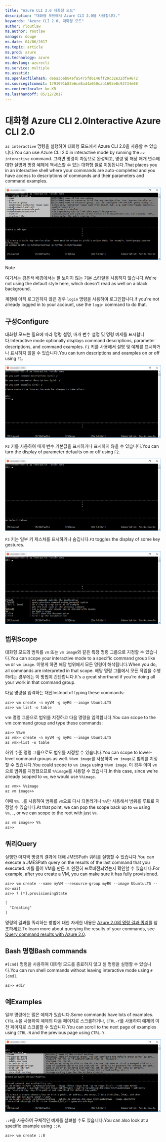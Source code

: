 ```yaml
---
title: "Azure CLI 2.0 대화형 모드"
description: "대화형 모드에서 Azure CLI 2.0을 사용합니다."
keywords: "Azure CLI 2.0, 대화형 모드"
author: rloutlaw
ms.author: routlaw
manager: douge
ms.date: 04/06/2017
ms.topic: article
ms.prod: azure
ms.technology: azure
ms.devlang: azurecli
ms.service: multiple
ms.assetid: 
ms.openlocfilehash: de6a366b84efa5475fd6146ff29c32e32dfe4672
ms.sourcegitcommit: 1791991b82e6ce8ad4a050cab1695e0c93734e08
ms.contentlocale: ko-KR
ms.lasthandoff: 05/12/2017
---
```

# <a name="interactive-azure-cli-20"></a><span data-ttu-id="39cbe-104">대화형 Azure CLI 2.0</span><span class="sxs-lookup"><span data-stu-id="39cbe-104">Interactive Azure CLI 2.0</span></span>

<span data-ttu-id="39cbe-105">`az interactive` 명령을 실행하여 대화형 모드에서 Azure CLI 2.0을 사용할 수 있습니다.</span><span class="sxs-lookup"><span data-stu-id="39cbe-105">You can use Azure CLI 2.0 in interactive mode by running the `az interactive` command.</span></span>
<span data-ttu-id="39cbe-106">그러면 명령이 자동으로 완성되고, 명령 및 해당 매개 변수에 대한 설명과 명령 예제에 액세스할 수 있는 대화형 셸로 이동됩니다.</span><span class="sxs-lookup"><span data-stu-id="39cbe-106">That places you in an interactive shell where your commands are auto-completed and you have access to descriptions of commands and their parameters and command examples.</span></span>

![대화형 모드](./media/interactive-azure-cli/webapp-create.png)

> [!NOTE]
> <span data-ttu-id="39cbe-108">여기서는 검은색 배경에서는 잘 보이지 않는 기본 스타일을 사용하지 않습니다.</span><span class="sxs-lookup"><span data-stu-id="39cbe-108">We're not using the default style here, which doesn't read as well on a black background.</span></span>

<span data-ttu-id="39cbe-109">계정에 아직 로그인하지 않은 경우 `login` 명령을 사용하여 로그인합니다.</span><span class="sxs-lookup"><span data-stu-id="39cbe-109">If you're not already logged in to your account, use the `login` command to do that.</span></span>

## <a name="configure"></a><span data-ttu-id="39cbe-110">구성</span><span class="sxs-lookup"><span data-stu-id="39cbe-110">Configure</span></span>

<span data-ttu-id="39cbe-111">대화형 모드는 필요에 따라 명령 설명, 매개 변수 설명 및 명령 예제를 표시합니다.</span><span class="sxs-lookup"><span data-stu-id="39cbe-111">Interactive mode optionally displays command descriptions, parameter descriptions, and command examples.</span></span>
<span data-ttu-id="39cbe-112">`F1` 키를 사용해서 설명 및 예제를 표시하거나 표시하지 않을 수 있습니다.</span><span class="sxs-lookup"><span data-stu-id="39cbe-112">You can turn descriptions and examples on or off using `F1`.</span></span>

![설명 및 예제](./media/interactive-azure-cli/descriptions-and-examples.png)

<span data-ttu-id="39cbe-114">`F2` 키를 사용하여 매개 변수 기본값을 표시하거나 표시하지 않을 수 있습니다.</span><span class="sxs-lookup"><span data-stu-id="39cbe-114">You can turn the display of parameter defaults on or off using `F2`.</span></span>

![기본값](./media/interactive-azure-cli/defaults.png)

<span data-ttu-id="39cbe-116">`F3` 키는 일부 키 제스처를 표시하거나 숨깁니다.</span><span class="sxs-lookup"><span data-stu-id="39cbe-116">`F3` toggles the display of some key gestures.</span></span>

![제스처](./media/interactive-azure-cli/gestures.png)

## <a name="scope"></a><span data-ttu-id="39cbe-118">범위</span><span class="sxs-lookup"><span data-stu-id="39cbe-118">Scope</span></span>

<span data-ttu-id="39cbe-119">대화형 모드의 범위를 `vm` 또는 `vm image`와 같은 특정 명령 그룹으로 지정할 수 있습니다.</span><span class="sxs-lookup"><span data-stu-id="39cbe-119">You can scope your interactive mode to a specific command group like `vm` or `vm image`.</span></span>
<span data-ttu-id="39cbe-120">이렇게 하면 해당 범위에서 모든 명령이 해석됩니다.</span><span class="sxs-lookup"><span data-stu-id="39cbe-120">When you do, all commands are interpreted in that scope.</span></span>
<span data-ttu-id="39cbe-121">해당 명령 그룹에서 모든 작업을 수행하려는 경우에는 이 방법이 간단합니다.</span><span class="sxs-lookup"><span data-stu-id="39cbe-121">It's a great shorthand if you're doing all your work in that command group.</span></span>

<span data-ttu-id="39cbe-122">다음 명령을 입력하는 대신</span><span class="sxs-lookup"><span data-stu-id="39cbe-122">Instead of typing these commands:</span></span>

```azurecli
az>> vm create -n myVM -g myRG --image UbuntuLTS
az>> vm list -o table
```

<span data-ttu-id="39cbe-123">vm 명령 그룹으로 범위를 지정하고 다음 명령을 입력합니다.</span><span class="sxs-lookup"><span data-stu-id="39cbe-123">You can scope to the vm command group and type these commands:</span></span>

```azurecli
az>> %%vm
az vm>> create -n myVM -g myRG --image UbuntuLTS
az vm>>list -o table
```

<span data-ttu-id="39cbe-124">하위 수준 명령 그룹으로도 범위를 지정할 수 있습니다.</span><span class="sxs-lookup"><span data-stu-id="39cbe-124">You can scope to lower-level command groups as well.</span></span>
<span data-ttu-id="39cbe-125">`%%vm image`를 사용하여 `vm image`로 범위를 지정할 수 있습니다.</span><span class="sxs-lookup"><span data-stu-id="39cbe-125">You could scope to `vm image` using `%%vm image`.</span></span>
<span data-ttu-id="39cbe-126">이 경우 이미 `vm`으로 범위를 지정했으므로 `%%image`를 사용할 수 있습니다.</span><span class="sxs-lookup"><span data-stu-id="39cbe-126">In this case, since we're already scoped to `vm`, we would use `%%image`.</span></span>

```azurecli
az vm>> %%image
az vm image>>
```

<span data-ttu-id="39cbe-127">이때 `%%..`를 사용하여 범위를 `vm`으로 다시 되돌리거나 `%%`만 사용해서 범위를 루트로 지정할 수 있습니다.</span><span class="sxs-lookup"><span data-stu-id="39cbe-127">At that point, we can pop the scope back up to `vm` using `%%..`, or we can scope to the root with just `%%`.</span></span>

```azurecli
az vm image>> %%
az>>
```

## <a name="query"></a><span data-ttu-id="39cbe-128">쿼리</span><span class="sxs-lookup"><span data-stu-id="39cbe-128">Query</span></span>

<span data-ttu-id="39cbe-129">실행한 마지막 명령의 결과에 대해 JMESPath 쿼리를 실행할 수 있습니다.</span><span class="sxs-lookup"><span data-stu-id="39cbe-129">You can execute a JMESPath query on the results of the last command that you executed.</span></span>
<span data-ttu-id="39cbe-130">예를 들어 VM을 만든 후 완전히 프로비전되었는지 확인할 수 있습니다.</span><span class="sxs-lookup"><span data-stu-id="39cbe-130">For example, after you create a VM, you can make sure it has fully provisioned.</span></span>

```azurecli
az>> vm create --name myVM --resource-group myRG --image UbuntuLTS --no-wait
az>> ? [*].provisioningState
```

```
[
  "Creating"
]
```

<span data-ttu-id="39cbe-131">명령의 결과를 쿼리하는 방법에 대한 자세한 내용은 [Azure 2.0의 명령 결과 쿼리](query-azure-cli.md)를 참조하세요.</span><span class="sxs-lookup"><span data-stu-id="39cbe-131">To learn more about querying the results of your commands, see [Query command results with Azure 2.0](query-azure-cli.md).</span></span>

## <a name="bash-commands"></a><span data-ttu-id="39cbe-132">Bash 명령</span><span class="sxs-lookup"><span data-stu-id="39cbe-132">Bash commands</span></span>

<span data-ttu-id="39cbe-133">`#[cmd]` 명령을 사용하여 대화형 모드를 종료하지 않고 셸 명령을 실행할 수 있습니다.</span><span class="sxs-lookup"><span data-stu-id="39cbe-133">You can run shell commands without leaving interactive mode using `#[cmd]`.</span></span>

```azurecli
az>> #dir
```

## <a name="examples"></a><span data-ttu-id="39cbe-134">예</span><span class="sxs-lookup"><span data-stu-id="39cbe-134">Examples</span></span>

<span data-ttu-id="39cbe-135">일부 명령에는 많은 예제가 있습니다.</span><span class="sxs-lookup"><span data-stu-id="39cbe-135">Some commands have lots of examples.</span></span>
<span data-ttu-id="39cbe-136">`CTRL-N`을 사용하여 예제의 다음 페이지로 스크롤하거나, `CTRL-Y`를 사용하여 예제의 이전 페이지로 스크롤할 수 있습니다.</span><span class="sxs-lookup"><span data-stu-id="39cbe-136">You can scroll to the next page of examples using `CTRL-N` and the previous page using `CTRL-Y`.</span></span>

![예제](./media/interactive-azure-cli/examples.png)

<span data-ttu-id="39cbe-138">`::#`을 사용하여 구체적인 예제를 살펴볼 수도 있습니다.</span><span class="sxs-lookup"><span data-stu-id="39cbe-138">You can also look at a specific example using `::#`.</span></span>

```azurecli
az>> vm create ::8
```
